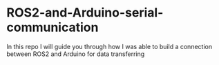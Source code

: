# ROS2-and-Arduino-serial-communication
In this repo I will guide you through how I was able to build a connection between ROS2 and Arduino for data transferring
